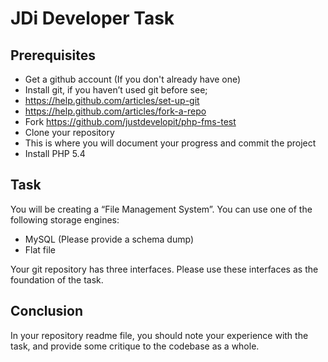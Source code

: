 JDi Developer Task
==================

Prerequisites
-------------

- Get a github account (If you don't already have one)
- Install git, if you haven’t used git before see;
 - <https://help.github.com/articles/set-up-git>
 - <https://help.github.com/articles/fork-a-repo>
- Fork <https://github.com/justdevelopit/php-fms-test>
- Clone your repository
 - This is where you will document your progress and commit the project
- Install PHP 5.4

Task
----

You will be creating a “File Management System”. You can use one of the following storage engines:

- MySQL (Please provide a schema dump)
- Flat file

Your git repository has three interfaces. Please use these interfaces as the foundation of the task.

Conclusion
----------

In your repository readme file, you should note your experience with the task, and provide some  critique to the codebase as a whole.
